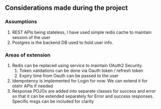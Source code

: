 ## Considerations made during the project

### Assumptions
1. REST APIs being stateless, I have used simple redis cache to maintain session of the user
2. Postgres is the backend DB used to hold user info. 

### Areas of extension
1. Redis can be replaced using service to maintain OAuth2 Security. 
   1. Token validations can be done via Oauth token / refresh token 
   2. Expiry time from Oauth can be passed to the user
2. Idempotency is implemented for Login for now. We can extend it for otehr APIs if needed
3. Response POJOs are added into separate classes for success and error so that it can be extended separately for Error and success responses. Specific msgs can be included for clarity
